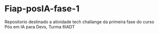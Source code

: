 # Fiap-posIA-fase-1
Repositorio destinado a atividade tech challange da primeira fase do curso Pós em IA para Devs, Turma 6IADT